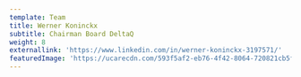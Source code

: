 ```yaml
---
template: Team
title: Werner Koninckx
subtitle: Chairman Board DeltaQ
weight: 8
externallink: 'https://www.linkedin.com/in/werner-koninckx-3197571/'
featuredImage: 'https://ucarecdn.com/593f5af2-eb76-4f42-8064-720821cb5f75/'
---
```


